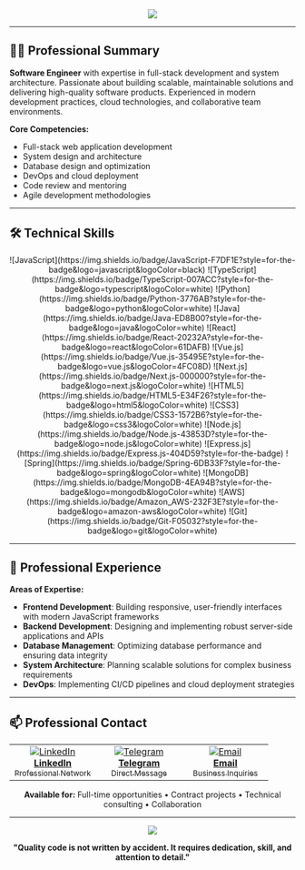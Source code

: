 <div align="center">

<img src="https://capsule-render.vercel.app/api?type=waving&color=0d1117,1f2328,30363d&height=120&section=header&text=KAMRONBEK&fontSize=35&fontColor=ffffff&animation=fadeIn&fontAlignY=38&desc=Software%20Engineer&descAlignY=51&descAlign=62"/>

</div>

---

## 👨‍💻 Professional Summary

**Software Engineer** with expertise in full-stack development and system architecture. Passionate about building scalable, maintainable solutions and delivering high-quality software products. Experienced in modern development practices, cloud technologies, and collaborative team environments.

**Core Competencies:**
- Full-stack web application development
- System design and architecture
- Database design and optimization  
- DevOps and cloud deployment
- Code review and mentoring
- Agile development methodologies

---

## 🛠️ Technical Skills

<div align="center">
![JavaScript](https://img.shields.io/badge/JavaScript-F7DF1E?style=for-the-badge&logo=javascript&logoColor=black)
![TypeScript](https://img.shields.io/badge/TypeScript-007ACC?style=for-the-badge&logo=typescript&logoColor=white)
![Python](https://img.shields.io/badge/Python-3776AB?style=for-the-badge&logo=python&logoColor=white)
![Java](https://img.shields.io/badge/Java-ED8B00?style=for-the-badge&logo=java&logoColor=white)
![React](https://img.shields.io/badge/React-20232A?style=for-the-badge&logo=react&logoColor=61DAFB)
![Vue.js](https://img.shields.io/badge/Vue.js-35495E?style=for-the-badge&logo=vue.js&logoColor=4FC08D)
![Next.js](https://img.shields.io/badge/Next.js-000000?style=for-the-badge&logo=next.js&logoColor=white)
![HTML5](https://img.shields.io/badge/HTML5-E34F26?style=for-the-badge&logo=html5&logoColor=white)
![CSS3](https://img.shields.io/badge/CSS3-1572B6?style=for-the-badge&logo=css3&logoColor=white)
![Node.js](https://img.shields.io/badge/Node.js-43853D?style=for-the-badge&logo=node.js&logoColor=white)
![Express.js](https://img.shields.io/badge/Express.js-404D59?style=for-the-badge)
![Spring](https://img.shields.io/badge/Spring-6DB33F?style=for-the-badge&logo=spring&logoColor=white)
![MongoDB](https://img.shields.io/badge/MongoDB-4EA94B?style=for-the-badge&logo=mongodb&logoColor=white)
![AWS](https://img.shields.io/badge/Amazon_AWS-232F3E?style=for-the-badge&logo=amazon-aws&logoColor=white)
![Git](https://img.shields.io/badge/Git-F05032?style=for-the-badge&logo=git&logoColor=white)

</div>

---

## 💼 Professional Experience

**Areas of Expertise:**

- **Frontend Development**: Building responsive, user-friendly interfaces with modern JavaScript frameworks
- **Backend Development**: Designing and implementing robust server-side applications and APIs
- **Database Management**: Optimizing database performance and ensuring data integrity
- **System Architecture**: Planning scalable solutions for complex business requirements
- **DevOps**: Implementing CI/CD pipelines and cloud deployment strategies

---

## 📫 Professional Contact

<div align="center">

<table>
<tr>
<td align="center" width="33%">
<a href="https://www.linkedin.com/in/kamronbek-sultonmurodov26">
<img src="https://img.shields.io/badge/LinkedIn-0077B5?style=for-the-badge&logo=linkedin&logoColor=white" alt="LinkedIn"/><br>
<b>LinkedIn</b><br>
<sub>Professional Network</sub>
</a>
</td>
<td align="center" width="33%">
<a href="https://t.me/zvy26">
<img src="https://img.shields.io/badge/Telegram-2CA5E0?style=for-the-badge&logo=telegram&logoColor=white" alt="Telegram"/><br>
<b>Telegram</b><br>
<sub>Direct Message</sub>
</a>
</td>
<td align="center" width="33%">
<a href="mailto:komacoder26@gmail.com">
<img src="https://img.shields.io/badge/Gmail-D14836?style=for-the-badge&logo=gmail&logoColor=white" alt="Email"/><br>
<b>Email</b><br>
<sub>Business Inquiries</sub>
</a>
</td>
</tr>
</table>

**Available for:** Full-time opportunities • Contract projects • Technical consulting • Collaboration

</div>

---

<div align="center">

<img src="https://capsule-render.vercel.app/api?type=waving&color=0d1117,1f2328,30363d&height=60&section=footer"/>

**"Quality code is not written by accident. It requires dedication, skill, and attention to detail."**

</div>
